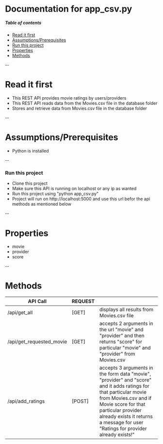 # Documentation for app_csv.py

##### Table of contents
<!-- toc -->
- [Read it first](#rif)
- [Assumptions/Prerequisites](#assump)
- [Run this project](#rtp)
- [Properties](#props)
- [Methods](#methods)

<!-- tocstop -->

--
<a name="rif" />
# Read it first
- This REST API provides movie ratings by users/providers
- This REST API reads data from the Movies.csv file in the database folder
- Stores and retrieve data from Movies.csv file in the database folder

--
<a name="assump" />
# Assumptions/Prerequisites
- Python is installed

--
<a name="rtp" />
### Run this project
- Clone this project
- Make sure this API is running on localhost or any ip as wanted
- Run this project using "python app_csv.py"
- Project will run on http://localhost:5000 and use this url befor the api methods as mentioned below


--
<a name="props" />
# Properties
 - movie
 - provider
 - score


--
<a name="methods" />
 # Methods
 | API Call                  | REQUEST       |        |
 | ------------------------- | ------------- |------- |
 | /api/get_all              | [GET]         | displays all results from Movies.csv file |
 | /api/get_requested_movie  | [GET]         | accepts 2 arguments in the url "movie" and "provider" and then returns "score" for particular "movie" and "provider" from Movies.csv |
 | /api/add_ratings          | [POST]        | accepts 3 arguments in the form data "movie", "provider" and "score" and it adds ratings for that particular movie from Movies.csv and if Movie score for that particular provider already exists it returns a message for user "Ratings for provider already exists!" |